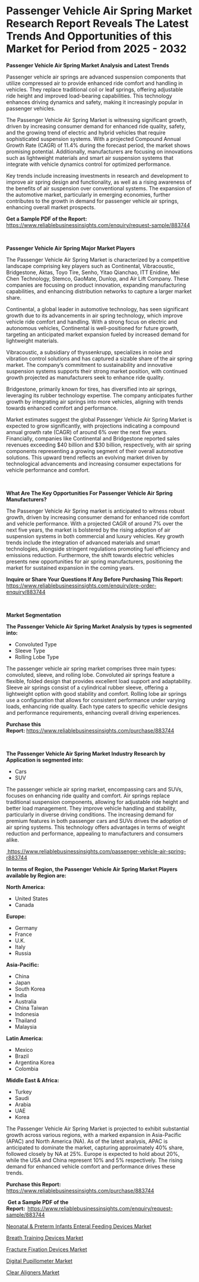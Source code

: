 <p><h1>Passenger Vehicle Air Spring Market Research Report Reveals The Latest Trends And Opportunities of this Market for Period from 2025 - 2032</h1></p><p><strong>Passenger Vehicle Air Spring Market Analysis and Latest Trends</strong></p>
<p><p>Passenger vehicle air springs are advanced suspension components that utilize compressed air to provide enhanced ride comfort and handling in vehicles. They replace traditional coil or leaf springs, offering adjustable ride height and improved load-bearing capabilities. This technology enhances driving dynamics and safety, making it increasingly popular in passenger vehicles.</p><p>The Passenger Vehicle Air Spring Market is witnessing significant growth, driven by increasing consumer demand for enhanced ride quality, safety, and the growing trend of electric and hybrid vehicles that require sophisticated suspension systems. With a projected Compound Annual Growth Rate (CAGR) of 11.4% during the forecast period, the market shows promising potential. Additionally, manufacturers are focusing on innovations such as lightweight materials and smart air suspension systems that integrate with vehicle dynamics control for optimized performance.</p><p>Key trends include increasing investments in research and development to improve air spring design and functionality, as well as a rising awareness of the benefits of air suspension over conventional systems. The expansion of the automotive market, particularly in emerging economies, further contributes to the growth in demand for passenger vehicle air springs, enhancing overall market prospects.</p></p>
<p><strong>Get a Sample PDF of the Report:&nbsp;</strong> <a href="https://www.reliablebusinessinsights.com/enquiry/request-sample/883744?utm_campaign=3547&utm_medium=2&utm_source=Github&utm_content=ia&utm_term=11042025&utm_id=passenger-vehicle-air-spring">https://www.reliablebusinessinsights.com/enquiry/request-sample/883744</a></p>
<p>&nbsp;</p>
<p><strong>Passenger Vehicle Air Spring Major Market Players</strong></p>
<p><p>The Passenger Vehicle Air Spring Market is characterized by a competitive landscape comprising key players such as Continental, Vibracoustic, Bridgestone, Aktas, Toyo Tire, Senho, Yitao Qianchao, ITT Enidine, Mei Chen Technology, Stemco, GaoMate, Dunlop, and Air Lift Company. These companies are focusing on product innovation, expanding manufacturing capabilities, and enhancing distribution networks to capture a larger market share.</p><p>Continental, a global leader in automotive technology, has seen significant growth due to its advancements in air spring technology, which improve vehicle ride comfort and handling. With a strong focus on electric and autonomous vehicles, Continental is well-positioned for future growth, targeting an anticipated market expansion fueled by increased demand for lightweight materials.</p><p>Vibracoustic, a subsidiary of thyssenkrupp, specializes in noise and vibration control solutions and has captured a sizable share of the air spring market. The company’s commitment to sustainability and innovative suspension systems supports their strong market position, with continued growth projected as manufacturers seek to enhance ride quality.</p><p>Bridgestone, primarily known for tires, has diversified into air springs, leveraging its rubber technology expertise. The company anticipates further growth by integrating air springs into more vehicles, aligning with trends towards enhanced comfort and performance.</p><p>Market estimates suggest the global Passenger Vehicle Air Spring Market is expected to grow significantly, with projections indicating a compound annual growth rate (CAGR) of around 6% over the next five years. Financially, companies like Continental and Bridgestone reported sales revenues exceeding $40 billion and $30 billion, respectively, with air spring components representing a growing segment of their overall automotive solutions. This upward trend reflects an evolving market driven by technological advancements and increasing consumer expectations for vehicle performance and comfort.</p></p>
<p>&nbsp;</p>
<p><strong>What Are The Key Opportunities For Passenger Vehicle Air Spring Manufacturers?</strong></p>
<p><p>The Passenger Vehicle Air Spring market is anticipated to witness robust growth, driven by increasing consumer demand for enhanced ride comfort and vehicle performance. With a projected CAGR of around 7% over the next five years, the market is bolstered by the rising adoption of air suspension systems in both commercial and luxury vehicles. Key growth trends include the integration of advanced materials and smart technologies, alongside stringent regulations promoting fuel efficiency and emissions reduction. Furthermore, the shift towards electric vehicles presents new opportunities for air spring manufacturers, positioning the market for sustained expansion in the coming years.</p></p>
<p><strong>Inquire or Share Your Questions If Any Before Purchasing This Report:</strong> <a href="https://www.reliablebusinessinsights.com/enquiry/pre-order-enquiry/883744?utm_campaign=3547&utm_medium=2&utm_source=Github&utm_content=ia&utm_term=11042025&utm_id=passenger-vehicle-air-spring">https://www.reliablebusinessinsights.com/enquiry/pre-order-enquiry/883744</a></p>
<p>&nbsp;</p>
<p><strong>Market Segmentation</strong></p>
<p><strong>The Passenger Vehicle Air Spring Market Analysis by types is segmented into:</strong></p>
<p><ul><li>Convoluted Type</li><li>Sleeve Type</li><li>Rolling Lobe Type</li></ul></p>
<p><p>The passenger vehicle air spring market comprises three main types: convoluted, sleeve, and rolling lobe. Convoluted air springs feature a flexible, folded design that provides excellent load support and adaptability. Sleeve air springs consist of a cylindrical rubber sleeve, offering a lightweight option with good stability and comfort. Rolling lobe air springs use a configuration that allows for consistent performance under varying loads, enhancing ride quality. Each type caters to specific vehicle designs and performance requirements, enhancing overall driving experiences.</p></p>
<p><strong>Purchase this Report:&nbsp;</strong><a href="https://www.reliablebusinessinsights.com/purchase/883744?utm_campaign=3547&utm_medium=2&utm_source=Github&utm_content=ia&utm_term=11042025&utm_id=passenger-vehicle-air-spring">https://www.reliablebusinessinsights.com/purchase/883744</a></p>
<p>&nbsp;</p>
<p><strong>The Passenger Vehicle Air Spring Market Industry Research by Application is segmented into:</strong></p>
<p><ul><li>Cars</li><li>SUV</li></ul></p>
<p><p>The passenger vehicle air spring market, encompassing cars and SUVs, focuses on enhancing ride quality and comfort. Air springs replace traditional suspension components, allowing for adjustable ride height and better load management. They improve vehicle handling and stability, particularly in diverse driving conditions. The increasing demand for premium features in both passenger cars and SUVs drives the adoption of air spring systems. This technology offers advantages in terms of weight reduction and performance, appealing to manufacturers and consumers alike.</p></p>
<p><a href="https://www.reliablebusinessinsights.com/passenger-vehicle-air-spring-r883744?utm_campaign=3547&utm_medium=2&utm_source=Github&utm_content=ia&utm_term=11042025&utm_id=passenger-vehicle-air-spring">&nbsp;https://www.reliablebusinessinsights.com/passenger-vehicle-air-spring-r883744</a></p>
<p><strong>In terms of Region, the Passenger Vehicle Air Spring Market Players available by Region are:</strong></p>
<p>
    <p> <strong> North America: </strong>
        <ul>
            <li>United States</li>
            <li>Canada</li>
        </ul>
        </p> 
    <p> <strong> Europe: </strong>
        <ul>
            <li>Germany</li>
            <li>France</li>
            <li>U.K.</li>
            <li>Italy</li>
            <li>Russia</li>
        </ul>
        </p> 
    <p> <strong> Asia-Pacific: </strong>
        <ul>
            <li>China</li>
            <li>Japan</li>
            <li>South Korea</li>
            <li>India</li>
            <li>Australia</li>
            <li>China Taiwan</li>
            <li>Indonesia</li>
            <li>Thailand</li>
            <li>Malaysia</li>
        </ul>
        </p> 
    <p> <strong> Latin America: </strong>
        <ul>
            <li>Mexico</li>
            <li>Brazil</li>
            <li>Argentina Korea</li>
            <li>Colombia</li>
        </ul>
        </p> 
    <p> <strong> Middle East & Africa: </strong>
        <ul>
            <li>Turkey</li>
            <li>Saudi</li>
            <li>Arabia</li>
            <li>UAE</li>
            <li>Korea</li>
        </ul>
    </p>
    </p>
<p><p>The Passenger Vehicle Air Spring Market is projected to exhibit substantial growth across various regions, with a marked expansion in Asia-Pacific (APAC) and North America (NA). As of the latest analysis, APAC is anticipated to dominate the market, capturing approximately 40% share, followed closely by NA at 25%. Europe is expected to hold about 20%, while the USA and China represent 10% and 5% respectively. The rising demand for enhanced vehicle comfort and performance drives these trends.</p></p>
<p><strong>Purchase this Report: </strong><a href="https://www.reliablebusinessinsights.com/purchase/883744?utm_campaign=3547&utm_medium=2&utm_source=Github&utm_content=ia&utm_term=11042025&utm_id=passenger-vehicle-air-spring">https://www.reliablebusinessinsights.com/purchase/883744</a></p>
<p>&nbsp;<strong>Get a Sample PDF of the Report:&nbsp;&nbsp;</strong><a href="https://www.reliablebusinessinsights.com/enquiry/request-sample/883744?utm_campaign=3547&utm_medium=2&utm_source=Github&utm_content=ia&utm_term=11042025&utm_id=passenger-vehicle-air-spring">https://www.reliablebusinessinsights.com/enquiry/request-sample/883744</a></p>
<p><strong></strong></p>
<p><p><a href="https://www.linkedin.com/pulse/revenue-demand-forecast-neonatal-preterm-infants-enteral-z6iaf?utm_campaign=3547&utm_medium=2&utm_source=Github&utm_content=ia&utm_term=11042025&utm_id=passenger-vehicle-air-spring">Neonatal & Preterm Infants Enteral Feeding Devices Market</a></p><p><a href="https://www.linkedin.com/pulse/trends-breath-training-devices-market-2025-2032-expected-growth-znuoe?utm_campaign=3547&utm_medium=2&utm_source=Github&utm_content=ia&utm_term=11042025&utm_id=passenger-vehicle-air-spring">Breath Training Devices Market</a></p><p><a href="https://www.linkedin.com/pulse/future-market-trends-fracture-fixation-devices-forecasting-size-oname?utm_campaign=3547&utm_medium=2&utm_source=Github&utm_content=ia&utm_term=11042025&utm_id=passenger-vehicle-air-spring">Fracture Fixation Devices Market</a></p><p><a href="https://www.linkedin.com/pulse/latest-trends-applications-growth-forecast-global-digital-fleaf?utm_campaign=3547&utm_medium=2&utm_source=Github&utm_content=ia&utm_term=11042025&utm_id=passenger-vehicle-air-spring">Digital Pupillometer Market</a></p><p><a href="https://www.linkedin.com/pulse/global-clear-aligners-market-size-2025-2032-technology-application-fshge?utm_campaign=3547&utm_medium=2&utm_source=Github&utm_content=ia&utm_term=11042025&utm_id=passenger-vehicle-air-spring">Clear Aligners Market</a></p></p>